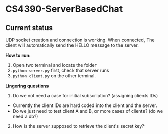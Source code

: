 # CS4390-ServerBasedChat

## Current status
UDP socket creation and connection is working. When connected, The client will automatically send the HELLO message to the server.

**How to run:**
1. Open two terminal and locate the folder
2. `python server.py` first, check that server runs
3. `python client.py` on the other terminal.

**Lingering questions**
1. Do we not need a case for initial subscription? (assigning clients IDs)
  - Currently the client IDs are hard coded into the client and the server.
  - Do we just need to test client A and B, or more cases of clients? (do we need a db?)
2. How is the server supposed to retrieve the client's secret key?
